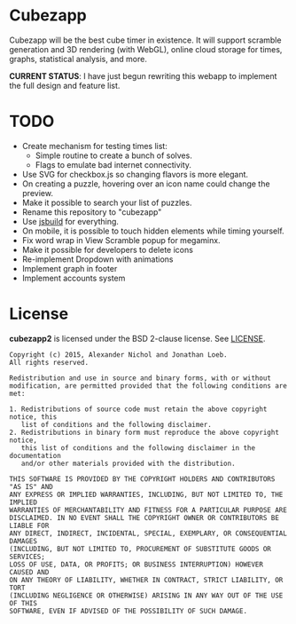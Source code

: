 # Cubezapp

Cubezapp will be the best cube timer in existence. It will support scramble generation and 3D rendering (with WebGL), online cloud storage for times, graphs, statistical analysis, and more.

**CURRENT STATUS**: I have just begun rewriting this webapp to implement the full design and feature list.

# TODO

 * Create mechanism for testing times list:
   * Simple routine to create a bunch of solves.
   * Flags to emulate bad internet connectivity.
 * Use SVG for checkbox.js so changing flavors is more elegant.
 * On creating a puzzle, hovering over an icon name could change the preview.
 * Make it possible to search your list of puzzles.
 * Rename this repository to "cubezapp"
 * Use [jsbuild](https://github.com/unixpickle/jsbuild) for everything.
 * On mobile, it is possible to touch hidden elements while timing yourself.
 * Fix word wrap in View Scramble popup for megaminx.
 * Make it possible for developers to delete icons
 * Re-implement Dropdown with animations
 * Implement graph in footer
 * Implement accounts system

# License

**cubezapp2** is licensed under the BSD 2-clause license. See [LICENSE](LICENSE).

```
Copyright (c) 2015, Alexander Nichol and Jonathan Loeb.
All rights reserved.

Redistribution and use in source and binary forms, with or without
modification, are permitted provided that the following conditions are met:

1. Redistributions of source code must retain the above copyright notice, this
   list of conditions and the following disclaimer. 
2. Redistributions in binary form must reproduce the above copyright notice,
   this list of conditions and the following disclaimer in the documentation
   and/or other materials provided with the distribution.

THIS SOFTWARE IS PROVIDED BY THE COPYRIGHT HOLDERS AND CONTRIBUTORS "AS IS" AND
ANY EXPRESS OR IMPLIED WARRANTIES, INCLUDING, BUT NOT LIMITED TO, THE IMPLIED
WARRANTIES OF MERCHANTABILITY AND FITNESS FOR A PARTICULAR PURPOSE ARE
DISCLAIMED. IN NO EVENT SHALL THE COPYRIGHT OWNER OR CONTRIBUTORS BE LIABLE FOR
ANY DIRECT, INDIRECT, INCIDENTAL, SPECIAL, EXEMPLARY, OR CONSEQUENTIAL DAMAGES
(INCLUDING, BUT NOT LIMITED TO, PROCUREMENT OF SUBSTITUTE GOODS OR SERVICES;
LOSS OF USE, DATA, OR PROFITS; OR BUSINESS INTERRUPTION) HOWEVER CAUSED AND
ON ANY THEORY OF LIABILITY, WHETHER IN CONTRACT, STRICT LIABILITY, OR TORT
(INCLUDING NEGLIGENCE OR OTHERWISE) ARISING IN ANY WAY OUT OF THE USE OF THIS
SOFTWARE, EVEN IF ADVISED OF THE POSSIBILITY OF SUCH DAMAGE.
```
